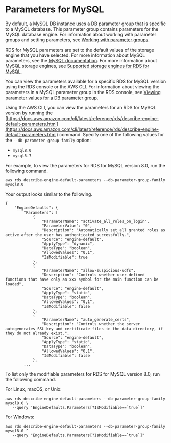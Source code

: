 # Parameters for MySQL<a name="Appendix.MySQL.Parameters"></a>

By default, a MySQL DB instance uses a DB parameter group that is specific to a MySQL database\. This parameter group contains parameters for the MySQL database engine\. For information about working with parameter groups and setting parameters, see [Working with parameter groups](USER_WorkingWithParamGroups.md)\.

RDS for MySQL parameters are set to the default values of the storage engine that you have selected\. For more information about MySQL parameters, see the [MySQL documentation](https://dev.mysql.com/doc/refman/8.0/en/server-system-variables.html)\. For more information about MySQL storage engines, see [Supported storage engines for RDS for MySQL](CHAP_MySQL.md#MySQL.Concepts.Storage)\.

You can view the parameters available for a specific RDS for MySQL version using the RDS console or the AWS CLI\. For information about viewing the parameters in a MySQL parameter group in the RDS console, see [Viewing parameter values for a DB parameter group](USER_WorkingWithDBInstanceParamGroups.md#USER_WorkingWithParamGroups.Viewing)\.

Using the AWS CLI, you can view the parameters for an RDS for MySQL version by running the [https://docs.aws.amazon.com/cli/latest/reference/rds/describe-engine-default-parameters.html](https://docs.aws.amazon.com/cli/latest/reference/rds/describe-engine-default-parameters.html) command\. Specify one of the following values for the `--db-parameter-group-family` option:
+ `mysql8.0`
+ `mysql5.7`

For example, to view the parameters for RDS for MySQL version 8\.0, run the following command\.

```
aws rds describe-engine-default-parameters --db-parameter-group-family mysql8.0
```

Your output looks similar to the following\.

```
{
    "EngineDefaults": {
        "Parameters": [
            {
                "ParameterName": "activate_all_roles_on_login",
                "ParameterValue": "0",
                "Description": "Automatically set all granted roles as active after the user has authenticated successfully.",
                "Source": "engine-default",
                "ApplyType": "dynamic",
                "DataType": "boolean",
                "AllowedValues": "0,1",
                "IsModifiable": true
            },
            {
                "ParameterName": "allow-suspicious-udfs",
                "Description": "Controls whether user-defined functions that have only an xxx symbol for the main function can be loaded",
                "Source": "engine-default",
                "ApplyType": "static",
                "DataType": "boolean",
                "AllowedValues": "0,1",
                "IsModifiable": false
            },
            {
                "ParameterName": "auto_generate_certs",
                "Description": "Controls whether the server autogenerates SSL key and certificate files in the data directory, if they do not already exist.",
                "Source": "engine-default",
                "ApplyType": "static",
                "DataType": "boolean",
                "AllowedValues": "0,1",
                "IsModifiable": false
            },            
        ...
```

To list only the modifiable parameters for RDS for MySQL version 8\.0, run the following command\.

For Linux, macOS, or Unix:

```
aws rds describe-engine-default-parameters --db-parameter-group-family mysql8.0 \
   --query 'EngineDefaults.Parameters[?IsModifiable==`true`]'
```

For Windows:

```
aws rds describe-engine-default-parameters --db-parameter-group-family mysql8.0 ^
   --query "EngineDefaults.Parameters[?IsModifiable==`true`]"
```